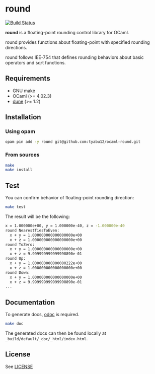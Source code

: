 # round

[![Build Status](https://travis-ci.org/tyabu12/ocaml-round.svg?branch=master)](https://travis-ci.org/tyabu12/ocaml-round)

**round** is a floating-point rounding control library for OCaml.

round provides functions about floating-point with specified rounding directions.

round follows IEE-754 that defines rounding behaviors about basic operators and sqrt functions.

## Requirements

* GNU make
* OCaml (>= 4.02.3)
* [dune](https://github.com/ocaml/dune) (>= 1.2)

## Installation

### Using opam

```sh
opam pin add -y round git@github.com:tyabu12/ocaml-round.git
```

### From sources

```sh
make
make install
```

## Test

You can confirm behavior of floating-point rounding direction:

```sh
make test
```

The result will be the following:

```sh
x = 1.000000e+00, y = 1.000000e-40, z = -1.000000e-40
round NearestTiesToEven:
  x + y = 1.000000000000000000e+00
  x + z = 1.000000000000000000e+00
round ToZero:
  x + y = 1.000000000000000000e+00
  x + z = 9.999999999999998890e-01
round Up:
  x + y = 1.000000000000000222e+00
  x + z = 1.000000000000000000e+00
round Down:
  x + y = 1.000000000000000000e+00
  x + z = 9.999999999999998890e-01
...
```

## Documentation

To generate docs, [odoc](https://github.com/ocaml/odoc) is required.

```sh
make doc
```

The generated docs can then be found locally at
`_build/default/_doc/_html/index.html`.

## License

See [LICENSE](LICENSE.md)
